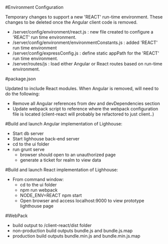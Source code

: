 
#Environment Configuration

Temporary changes to support a new 'REACT' run-time environment.  These changes to be deleted once the Angular client code is removed.

* /server/config/environment/react.js : new file created to configure a 'REACT' run time environment.
* /server/config/environment/environmentConstants.js : added 'REACT' run time environment 
* /server/config/expressConfig.js : define static appPath for the 'REACT' run time environment.  
* /server/routes/js : load either Angular or React routes based on run-time environment.
 
#package.json   
 
Updated to include React modules.  When Angular is removed, will need to do the following:

* Remove all Angular references from dev and devDependencies section
* Update webpack script to reference where the webpack configuration file is located (client-react will probably be refactored to just client..)

#Build and launch Angular implementation of Lighhouse:   
 
* Start db server
* Start lighhouse back-end server
* cd to the ui folder
* run grunt serve
    - browser should open to an unauthorized page
    - generate a ticket for realm to view data

#Build and launch React implementation of Lighhouse:
 
* From command window:
    * cd to the ui folder
    * npm run webpack
    * NODE_ENV=REACT npm start
    * Open browser and access localhost:9000 to view prototype lighthouse page
    
#WebPack
      
* build output to /client-react/dist folder
* non-production build outputs bundle.js and bundle.js.map
* production build outputs bundle.min.js and bundle.min.js.map